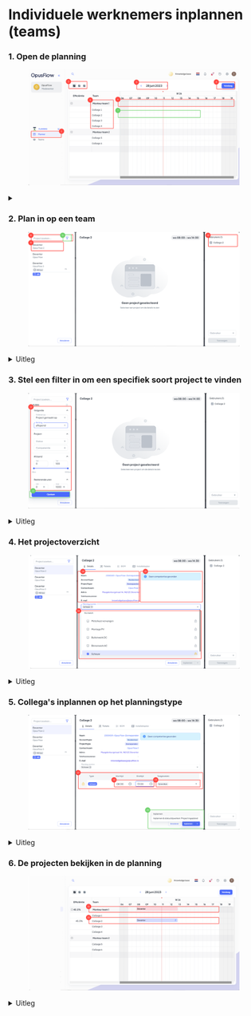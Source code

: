 # Individuele werknemers inplannen (teams)

### 1. Open de planning

<figure><img src="../../.gitbook/assets/1 Plannen op individu (1).svg" alt=""><figcaption></figcaption></figure>

<details>

<summary></summary>

1. Ga naar de menubalk, navigeer naar "Planning" ga binnen de module naar "Planner".
2. Je kan verschillende tijdslijnen selecteren: dag, week of maand.
3. Hier kan je wisselen tussen de verschillende dagen, weken of maanden afhankelijk van de tijdlijn die je geselecteerd hebt.&#x20;
4. Als je op "Vandaag" drukt dan zal je automatisch terug gaan naar het overzicht van vandaag.
5. Hier zie je al je collega's. Het is mogelijk om zowel mensen individueel als per team in te plannen. Op het moment zijn er geen teams aangemaakt en zien we alle collega's individueel.
6. Als je een project wil inplannen (team niveau) en wilt kijken welke collega's je hiervoor wil inzetten dan kan je dit doen door boven alle collega's met je muis te slepen. Als je dit doet dan opent het inplanoverzicht.
7. Als je op een collega wil inplannen(individueel niveau), dan kan je dit doen door op de lijn van deze collega tussen de geselecteerde tijden met de muis te slepen. Als je dit doet dan opent het inplanoverzicht.

</details>

### 2. Plan in op een team

<figure><img src="../../.gitbook/assets/2 (5).svg" alt=""><figcaption></figcaption></figure>

<details>

<summary>Uitleg</summary>

8. Om een project in te kunnen plannen moet je deze eerst selecteren. Afhankelijk van de filters die je aan hebt staan kan je hier naar een specifiek project zoeken.
9. Hier zie je filters waarop de projecten gefilterd worden. Zo kan je specifieker en met een kleinere scope projecten vinden om in te plannen.
10. Hier zie je alle collega's die je kan inplannen. Bij het inplannen van teams zullen hier de collega's staan die binnen dit team zitten.
11. Je kan een filter aanmaken door op dit icoon te drukken. Ook kan je zien hoeveel filters er op dit moment aan staan.

</details>

### 3. Stel een filter in om een specifiek soort project te vinden&#x20;

<figure><img src="../../.gitbook/assets/3 (12).svg" alt=""><figcaption></figcaption></figure>

<details>

<summary>Uitleg</summary>

12. Op het moment dat je een filter aanmaakt dan komt dit veld tevoorschijn. Hier stel je de filter in. Je kunt in vier categorieën fitleren:&#x20;
    1. Volgorde
    2. Project
    3. Afstand
    4. Resterende Uren
    5.
13. Als je de filter correct hebt ingesteld dan kan je deze "Opslaan". Vanaf nu is de filter actief.

</details>

### 4. Het projectoverzicht

<figure><img src="../../.gitbook/assets/4 (26).svg" alt=""><figcaption></figcaption></figure>

<details>

<summary>Uitleg</summary>

14. Hier zie je de project details met daarin informatie over het type project en de klantgegevens.
15. Als je met competenties werkt, dan zie je hier een overzicht van alle competenties die aan dit project hangen.
16. Vervolgens selecteer je de planningssoorten waar je dit project op wil inplannen.

</details>

### 5. Collega's inplannen op het planningstype

<figure><img src="../../.gitbook/assets/5 (20).svg" alt=""><figcaption></figcaption></figure>

<details>

<summary>Uitleg</summary>

17. Vervolgens kan je op de planningssoort je collega's inplannen. Als je met competenties werkt kan je ook zien welke collega's wel matchen met dit planningstype en welke niet.
18. Hier vul je de tijden in waarin je wil dat een of meerdere monteurs zich bezighouden met het deze planningssoort.
19. &#x20;Hier selecteer je de teamleden die je op deze planningssoort wil inzetten.
20. Wanneer je alles hebt ingepland dan kan je op de knop "Inplannen" drukken. Je kan de status bijwerken naar project ingepland als je op het pijltje naast de "Inplannen" knop drukt. Dit doe je niet bij het inplannen van een schouw, maar bijvoorbeeld wel na het inplannen van je monteurs.

</details>

### 6. De projecten bekijken in de planning

<figure><img src="../../.gitbook/assets/6 (11).svg" alt=""><figcaption></figcaption></figure>

<details>

<summary>Uitleg</summary>

21. &#x20;In de planning vind je nu het project. Je kan bij het team zien wanneer dit specifieke team is ingepland.
22. &#x20;Ook kan je per teamlid zien wanneer en waar ze zijn ingepland.

</details>
